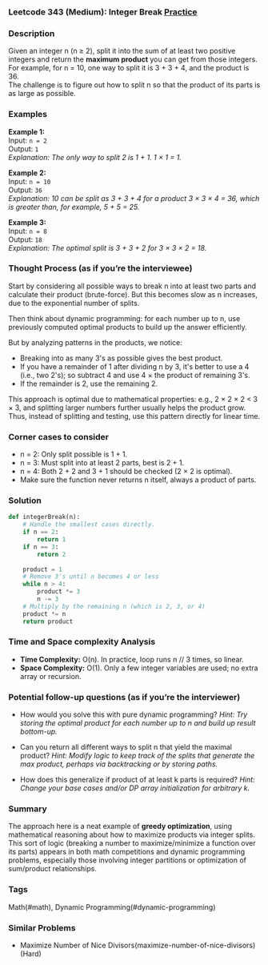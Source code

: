 ### Leetcode 343 (Medium): Integer Break [Practice](https://leetcode.com/problems/integer-break)

### Description  
Given an integer n (n ≥ 2), split it into the sum of at least two positive integers and return the **maximum product** you can get from those integers.  
For example, for n = 10, one way to split it is 3 + 3 + 4, and the product is 36.  
The challenge is to figure out how to split n so that the product of its parts is as large as possible.

### Examples  

**Example 1:**  
Input: `n = 2`  
Output: `1`  
*Explanation: The only way to split 2 is 1 + 1. 1 × 1 = 1.*

**Example 2:**  
Input: `n = 10`  
Output: `36`  
*Explanation: 10 can be split as 3 + 3 + 4 for a product 3 × 3 × 4 = 36, which is greater than, for example, 5 + 5 = 25.*

**Example 3:**  
Input: `n = 8`  
Output: `18`  
*Explanation: The optimal split is 3 + 3 + 2 for 3 × 3 × 2 = 18.*

### Thought Process (as if you’re the interviewee)  
Start by considering all possible ways to break n into at least two parts and calculate their product (brute-force). But this becomes slow as n increases, due to the exponential number of splits.

Then think about dynamic programming: for each number up to n, use previously computed optimal products to build up the answer efficiently.

But by analyzing patterns in the products, we notice:
- Breaking into as many 3's as possible gives the best product.
- If you have a remainder of 1 after dividing n by 3, it's better to use a 4 (i.e., two 2's); so subtract 4 and use 4 × the product of remaining 3's.
- If the remainder is 2, use the remaining 2.

This approach is optimal due to mathematical properties: e.g., 2 × 2 × 2 < 3 × 3, and splitting larger numbers further usually helps the product grow.  
Thus, instead of splitting and testing, use this pattern directly for linear time.

### Corner cases to consider  
- n = 2: Only split possible is 1 + 1.
- n = 3: Must split into at least 2 parts, best is 2 + 1.
- n = 4: Both 2 + 2 and 3 + 1 should be checked (2 × 2 is optimal).
- Make sure the function never returns n itself, always a product of parts.

### Solution

```python
def integerBreak(n):
    # Handle the smallest cases directly.
    if n == 2:
        return 1
    if n == 3:
        return 2
    
    product = 1
    # Remove 3's until n becomes 4 or less
    while n > 4:
        product *= 3
        n -= 3
    # Multiply by the remaining n (which is 2, 3, or 4)
    product *= n
    return product
```

### Time and Space complexity Analysis  

- **Time Complexity:** O(n). In practice, loop runs n // 3 times, so linear.
- **Space Complexity:** O(1). Only a few integer variables are used; no extra array or recursion.

### Potential follow-up questions (as if you’re the interviewer)  

- How would you solve this with pure dynamic programming?
  *Hint: Try storing the optimal product for each number up to n and build up result bottom-up.*

- Can you return all different ways to split n that yield the maximal product?
  *Hint: Modify logic to keep track of the splits that generate the max product, perhaps via backtracking or by storing paths.*

- How does this generalize if product of at least k parts is required?
  *Hint: Change your base cases and/or DP array initialization for arbitrary k.*

### Summary
The approach here is a neat example of **greedy optimization**, using mathematical reasoning about how to maximize products via integer splits. This sort of logic (breaking a number to maximize/minimize a function over its parts) appears in both math competitions and dynamic programming problems, especially those involving integer partitions or optimization of sum/product relationships.

### Tags
Math(#math), Dynamic Programming(#dynamic-programming)

### Similar Problems
- Maximize Number of Nice Divisors(maximize-number-of-nice-divisors) (Hard)